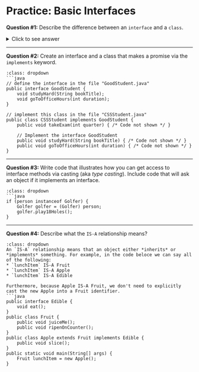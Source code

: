 # Practice: Basic Interfaces

**Question #1:** Describe the difference between an `interface` and a `class`.  

<details><summary>Click to see answer</summary>
The differences between an interface and a class is summarized in this table with more a more detailed explanation below.  

|  |`interface`|`class`|
|--|-----------|-------|
|Access modifier|must be `public`|unbounded|
|Abstract methods|*implicitly* `abstract`|May have `abstract` methods if the class is defined as `abstract`|
|Implementation allowed?|Only in `static` and `default` methods|yes|
|Hierarchy Keyword|`extends`|`extends`|
|Has fields|**NO**|yes|
|Has Constructors|**NO**|yes|

 
1. **Access modifiers** include `public` and `private`.  All the methods in an interface must be `public` while a class can have any and all access modifiers.  
2. **Abstract methods** have no implementation. A class can have abstract methods, but then the class must be defined as `abstract` and cannot be instantiated directly. An interface *implicitly* defines all its methods as `abstract`. However, it is possible for an interface to also have `static` and `default` methods which have implemenations. `default` is a keyword that defines an *instance* method with implementation.  
3. **Hierarchy** is defined with the `extends` keyword for both an interface and a class. This is because an interface can inherit the implementation of `default` methods. The `static` methods are not inherited and can only be accessed via the implementating class.  
4. **Fields** are not allowed in interfaces and, therefore, interfaces themselves don't have state. This gives the impression that interfaces don't require state, however, a class that implements an interface may have state. Consider the `iterator` interface which as the method `boolean hasNext`. This means that the class that implements the interface must know the current whether another element is available. This is state.  
5. **Constructors** appear only in classes, not in interfaces.  
6. **Implementation type** is an andvanced concept. (<a href="#implementation-types">see below</a>) It is sufficient to know that both an `interface` and a `class` are implemented with similar, but not identical, flexibility and restrictions. They are generally defined in their own file, but this isn't required. 
</details>
<hr>

**Question #2:** Create an interface and a class that makes a promise via the `implements` keyword. 
```{admonition} Click to see answer
:class: dropdown
```java
// define the interface in the file "GoodStudent.java"
public interface GoodStudent {
    void studyHard(String bookTitle);
    void goToOfficeHours(int duration);
}

// implement this class in the file "CSSStudent.java"
public class CSSStudent implements GoodStudent {
    public void takeExam(int quarter) { /* Code not shown */ }

    // Implement the interface GoodStudent
    public void studyHard(String bookTitle) { /* Code not shown */ }
    public void goToOfficeHours(int duration) { /* Code not shown */ }
}
```
</details>
<hr>

**Question #3:** Write code that illustrates how you can get access to interface methods via casting (aka *type casting*). Include code that will ask an object if it implements an interface. 
```{admonition} Click to see answer
:class: dropdown
```java
if (person instanceof Golfer) {
    Golfer golfer = (Golfer) person;
    golfer.play18Holes();
}
```

<hr>  

**Question #4:** Describe what the `IS-A` relationship means?  
```{admonition} Click to see answer
:class: dropdown
An `IS-A` relationship means that an object either *inherits* or *implements* something. For example, in the code beloce we can say all of the following:   
* `lunchItem` IS-A Fruit  
* `lunchItem` IS-A Apple  
* `lunchItem` IS-A Edible  

Furthermore, because Apple IS-A Fruit, we don't need to explicitly cast the new Apple into a Fruit identifier.   
```java
public interface Edible {
    void eat();
}
public class Fruit {
    public void juiceMe();
    public void ripenOnCounter();
}
public class Apple extends Fruit implements Edible {
    public void slice();
}
public static void main(String[] args) {
    Fruit lunchItem = new Apple();
}
```
